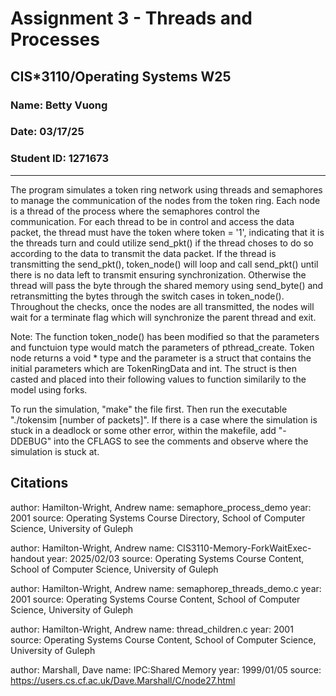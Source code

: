 # Assignment 3 - Threads and Processes
## CIS\*3110/Operating Systems W25
### Name: Betty Vuong
### Date: 03/17/25
### Student ID: 1271673

--------------------------------------------------------------------
The program simulates a token ring network using threads and semaphores to manage the communication of the nodes from the token ring. Each node is a thread of the process where the semaphores control the communication. For each thread to be in control and access the data packet, the thread must have the token where token = '1', indicating that it is the threads turn and could utilize send_pkt() if the thread choses to do so according to the data to transmit the data packet. If the thread is transmitting the send_pkt(), token_node() will loop and call send_pkt() until there is no data left to transmit ensuring synchronization. Otherwise the thread will pass the byte through the shared memory using send_byte() and retransmitting the bytes through the switch cases in token_node(). Throughout the checks, once the nodes are all transmitted, the nodes will wait for a terminate flag which will synchronize the parent thread and exit.

Note: The function token_node() has been modified so that the parameters and functuion type would match the parameters of pthread_create. Token node returns a void * type and the parameter is a struct that contains the initial parameters which are TokenRingData and int. The struct is then casted and placed into their following values to function similarily to the model using forks.

To run the simulation, "make" the file first. Then run the executable "./tokensim [number of packets]". If there is a case where the simulation is stuck in a deadlock or some other error, within the makefile, add "-DDEBUG" into the CFLAGS to see the comments and observe where the simulation is stuck at.

## Citations
author: Hamilton-Wright, Andrew
name: semaphore_process_demo
year: 2001
source: Operating Systems Course Directory, School of Computer Science, University of Guleph

author: Hamilton-Wright, Andrew
name: CIS3110-Memory-ForkWaitExec-handout
year: 2025/02/03
source: Operating Systems Course Content, School of Computer Science, University of Guleph

author: Hamilton-Wright, Andrew
name: semaphorep_threads_demo.c
year: 2001
source: Operating Systems Course Content, School of Computer Science, University of Guleph

author: Hamilton-Wright, Andrew
name: thread_children.c
year: 2001
source: Operating Systems Course Content, School of Computer Science, University of Guleph

author: Marshall, Dave
name: IPC:Shared Memory
year: 1999/01/05
source: https://users.cs.cf.ac.uk/Dave.Marshall/C/node27.html